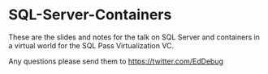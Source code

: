 # SQL-Server-Containers

These are the slides and notes for the talk on SQL Server and containers in a virtual world for the SQL Pass Virtualization VC.

Any questions please send them to https://twitter.com/EdDebug
